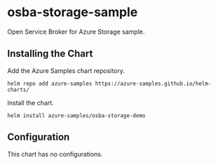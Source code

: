 # osba-storage-sample

Open Service Broker for Azure Storage sample.

## Installing the Chart

Add the Azure Samples chart repository.

```
helm repo add azure-samples https://azure-samples.github.io/helm-charts/
```

Install the chart.

```
helm install azure-samples/osba-storage-demo
```

## Configuration

This chart has no configurations.